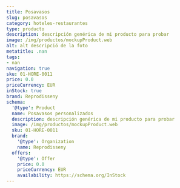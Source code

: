 ```yaml
---
title: Posavasos
slug: posavasos
category: hoteles-restaurantes
type: producto
description: descripción genérica de mi producto para probar
image: /img/productos/mockupProduct.web
alt: alt descripció de la foto
metatitle: .nan
tags:
- nan
navigation: true
sku: 01-HORE-0011
price: 0.0
priceCurrency: EUR
inStock: true
brand: Reprodisseny
schema:
  '@type': Product
  name: Posavasos personalizados
  description: descripción genérica de mi producto para probar
  image: /img/productos/mockupProduct.web
  sku: 01-HORE-0011
  brand:
    '@type': Organization
    name: Reprodisseny
  offers:
    '@type': Offer
    price: 0.0
    priceCurrency: EUR
    availability: https://schema.org/InStock
---
```

